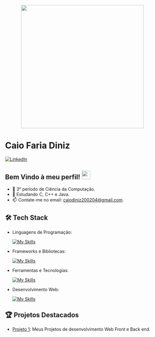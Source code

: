 
<div align="center">
<img src="https://github.com/Anmol-Baranwal/Cool-GIFs-For-GitHub/assets/74038190/403af6cc-32fd-4026-8fb5-ae523bf899c3" width="400">
</div>

# Caio Faria Diniz
[![LinkedIn](https://img.shields.io/badge/LinkedIn-[SeuPerfil]-blue?logo=linkedin)](https://www.linkedin.com/in/caio-diniz-629933235/)


 ## Bem Vindo à meu perfil! <img src="https://media.giphy.com/media/hvRJCLFzcasrR4ia7z/giphy.gif" width="28">


- 🥇 3° período de Ciência da Computação.
- 🌱 Estudando C, C++ e Java.
- 📫 Contate-me no email: caiodiniz200204@gmail.com.


##  🛠  Tech Stack


- Linguagens de Programação: 

    [![My Skills](https://skillicons.dev/icons?i=java,javascript,c,cpp,cs)](https://skillicons.dev)
  
- Frameworks e Bibliotecas: 

    [![My Skills](https://skillicons.dev/icons?i=spring,react,angular,bootstrap)](https://skillicons.dev)

- Ferramentas e Tecnologias: 

    [![My Skills](https://skillicons.dev/icons?i=git,github,vscode,discord,figma,azure)](https://skillicons.dev)
  
- Desenvolvimento Web:

    [![My Skills](https://skillicons.dev/icons?i=php,html,css)](https://skillicons.dev)

## 🏆 Projetos Destacados

- [Projeto 1](https://github.com/CaioFD/Meus-Projetos/tree/main): Meus Projetos de desenvolvimento Web Front e Back end.

